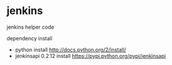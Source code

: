 jenkins
=======

jenkins helper code

dependency install
- python install http://docs.python.org/2/install/
- jenkinsapi 0.2.12 install https://pypi.python.org/pypi/jenkinsapi
